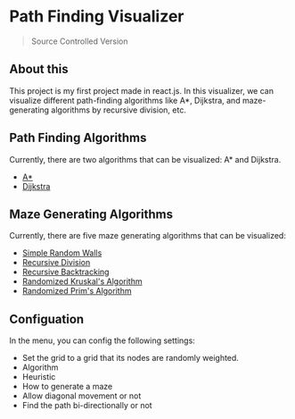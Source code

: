 # Path Finding Visualizer

> Source Controlled Version

## About this

This project is my first project made in react.js. In this visualizer, we can visualize different path-finding algorithms like A\*, Dijkstra, and maze-generating algorithms by recursive division, etc.

## Path Finding Algorithms

Currently, there are two algorithms that can be visualized: A\* and Dijkstra.

- [A\*](https://github.com/LamHo220/path-finding-visualizer/blob/main/src/Main/Algorithms/PathFinding/AStar.js)
- [Dijkstra](https://github.com/LamHo220/path-finding-visualizer/blob/main/src/Main/Algorithms/PathFinding/Dijkstra.js)

## Maze Generating Algorithms

Currently, there are five maze generating algorithms that can be visualized:

- [Simple Random Walls](https://github.com/LamHo220/path-finding-visualizer/blob/main/src/Main/Algorithms/Maze/SimpleRandomWalls.js)
- [Recursive Division](https://github.com/LamHo220/path-finding-visualizer/blob/main/src/Main/Algorithms/Maze/RecursiveDivision.js)
- [Recursive Backtracking](https://github.com/LamHo220/path-finding-visualizer/blob/main/src/Main/Algorithms/Maze/RecursiveBacktracking.js)
- [Randomized Kruskal's Algorithm](https://github.com/LamHo220/path-finding-visualizer/blob/main/src/Main/Algorithms/Maze/Kruskal.js)
- [Randomized Prim's Algorithm](https://github.com/LamHo220/path-finding-visualizer/blob/main/src/Main/Algorithms/Maze/Prim.js)

## Configuation

In the menu, you can config the following settings:

- Set the grid to a grid that its nodes are randomly weighted.
- Algorithm
- Heuristic
- How to generate a maze
- Allow diagonal movement or not
- Find the path bi-directionally or not
